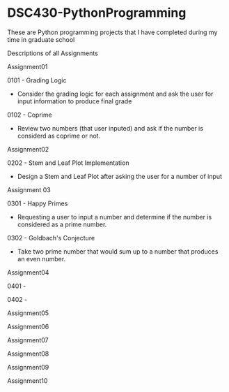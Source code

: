 # DSC430-PythonProgramming
These are Python programming projects that I have completed during my time in graduate school 


Descriptions of all Assignments 


Assignment01

0101 - Grading Logic
 - Consider the grading logic for each assignment and ask the user for input information to produce final grade


0102 - Coprime
 - Review two numbers (that user inputed) and ask if the number is considerd as coprime or not.


Assignment02

0202 - Stem and Leaf Plot Implementation 
- Design a Stem and Leaf Plot after asking the user for a number of input


Assignment 03

0301 - Happy Primes
- Requesting a user to input a number and determine if the number is considered as a prime number.

0302 - Goldbach's Conjecture 
- Take two prime number that would sum up to a number that produces an even number. 


Assignment04

0401 - 

0402 - 

Assignment05

Assignment06

Assignment07

Assignment08

Assignment09

Assignment10


